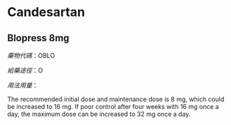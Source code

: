 # Candesartan

## Blopress 8mg

*藥物代碼*：OBLO

*給藥途徑*：O

*用法用量*：

The recommended initial dose and maintenance dose is 8 mg, which could be increased to 16 mg.
If poor control after four weeks with 16 mg once a day, the maximum dose can be increased to 32 mg once a day.

